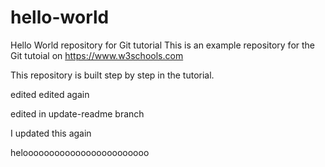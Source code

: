 # hello-world
Hello World repository for Git tutorial
This is an example repository for the Git tutoial on https://www.w3schools.com

This repository is built step by step in the tutorial. 

edited
edited again


edited in update-readme branch

I updated this again

heloooooooooooooooooooooooo
